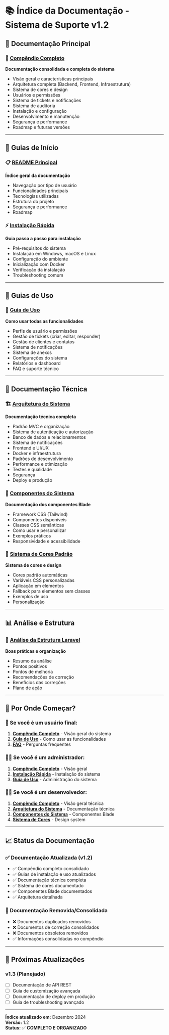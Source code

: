 # 📚 Índice da Documentação - Sistema de Suporte v1.2

## 🎯 **Documentação Principal**

### **📖 [Compêndio Completo](COMPENDIO_SISTEMA_SUPORTE.md)**
**Documentação consolidada e completa do sistema**
- Visão geral e características principais
- Arquitetura completa (Backend, Frontend, Infraestrutura)
- Sistema de cores e design
- Usuários e permissões
- Sistema de tickets e notificações
- Sistema de auditoria
- Instalação e configuração
- Desenvolvimento e manutenção
- Segurança e performance
- Roadmap e futuras versões

---

## 🚀 **Guias de Início**

### **📋 [README Principal](README.md)**
**Índice geral da documentação**
- Navegação por tipo de usuário
- Funcionalidades principais
- Tecnologias utilizadas
- Estrutura do projeto
- Segurança e performance
- Roadmap

### **⚡ [Instalação Rápida](INSTALACAO.md)**
**Guia passo a passo para instalação**
- Pré-requisitos do sistema
- Instalação em Windows, macOS e Linux
- Configuração do ambiente
- Inicialização com Docker
- Verificação da instalação
- Troubleshooting comum

---

## 👥 **Guias de Uso**

### **📖 [Guia de Uso](USO_SISTEMA.md)**
**Como usar todas as funcionalidades**
- Perfis de usuário e permissões
- Gestão de tickets (criar, editar, responder)
- Gestão de clientes e contatos
- Sistema de notificações
- Sistema de anexos
- Configurações do sistema
- Relatórios e dashboard
- FAQ e suporte técnico

---

## 🔧 **Documentação Técnica**

### **🏗️ [Arquitetura do Sistema](ARQUITETURA.md)**
**Documentação técnica completa**
- Padrão MVC e organização
- Sistema de autenticação e autorização
- Banco de dados e relacionamentos
- Sistema de notificações
- Frontend e UI/UX
- Docker e infraestrutura
- Padrões de desenvolvimento
- Performance e otimização
- Testes e qualidade
- Segurança
- Deploy e produção

### **🧩 [Componentes do Sistema](COMPONENTES_SISTEMA.md)**
**Documentação dos componentes Blade**
- Framework CSS (Tailwind)
- Componentes disponíveis
- Classes CSS semânticas
- Como usar e personalizar
- Exemplos práticos
- Responsividade e acessibilidade

### **🎨 [Sistema de Cores Padrão](SISTEMA_CORES_PADRAO.md)**
**Sistema de cores e design**
- Cores padrão automáticas
- Variáveis CSS personalizadas
- Aplicação em elementos
- Fallback para elementos sem classes
- Exemplos de uso
- Personalização

---

## 📊 **Análise e Estrutura**

### **📁 [Análise da Estrutura Laravel](ANALISE_ESTRUTURA_LARAVEL.md)**
**Boas práticas e organização**
- Resumo da análise
- Pontos positivos
- Pontos de melhoria
- Recomendações de correção
- Benefícios das correções
- Plano de ação

---

## 🎯 **Por Onde Começar?**

### **👤 Se você é um usuário final:**
1. **[Compêndio Completo](COMPENDIO_SISTEMA_SUPORTE.md)** - Visão geral do sistema
2. **[Guia de Uso](USO_SISTEMA.md)** - Como usar as funcionalidades
3. **[FAQ](USO_SISTEMA.md#-faq---perguntas-frequentes)** - Perguntas frequentes

### **👨‍💼 Se você é um administrador:**
1. **[Compêndio Completo](COMPENDIO_SISTEMA_SUPORTE.md)** - Visão geral
2. **[Instalação Rápida](INSTALACAO.md)** - Instalação do sistema
3. **[Guia de Uso](USO_SISTEMA.md)** - Administração do sistema

### **👨‍💻 Se você é um desenvolvedor:**
1. **[Compêndio Completo](COMPENDIO_SISTEMA_SUPORTE.md)** - Visão geral técnica
2. **[Arquitetura do Sistema](ARQUITETURA.md)** - Documentação técnica
3. **[Componentes do Sistema](COMPONENTES_SISTEMA.md)** - Componentes Blade
4. **[Sistema de Cores](SISTEMA_CORES_PADRAO.md)** - Design system

---

## 📈 **Status da Documentação**

### **✅ Documentação Atualizada (v1.2)**
- ✅ Compêndio completo consolidado
- ✅ Guias de instalação e uso atualizados
- ✅ Documentação técnica completa
- ✅ Sistema de cores documentado
- ✅ Componentes Blade documentados
- ✅ Arquitetura detalhada

### **🔄 Documentação Removida/Consolidada**
- ❌ Documentos duplicados removidos
- ❌ Documentos de correção consolidados
- ❌ Documentos obsoletos removidos
- ✅ Informações consolidadas no compêndio

---

## 🚀 **Próximas Atualizações**

### **v1.3 (Planejado)**
- [ ] Documentação de API REST
- [ ] Guia de customização avançada
- [ ] Documentação de deploy em produção
- [ ] Guia de troubleshooting avançado

---

**Índice atualizado em:** Dezembro 2024  
**Versão:** 1.2  
**Status:** ✅ **COMPLETO E ORGANIZADO**

